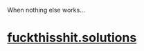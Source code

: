 When nothing else works...

# [fuckthisshit.solutions](https://nagasaki45.github.io/fuckthisshit.solutions/)
